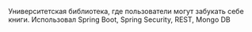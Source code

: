 Университетская библиотека, где пользователи могут забукать себе книги. Использовал Spring Boot, Spring Security, REST, Mongo DB

